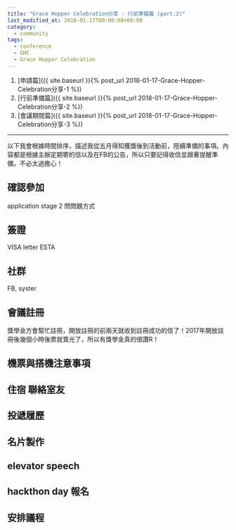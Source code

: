 ```yaml
---
title: "Grace Hopper Celebration分享 - 行前準備篇 (part.2)"
last_modified_at: 2018-01-17T00:00:00+08:00
category: 
  - community
tags: 
  - conference
  - GHC
  - Grace Hopper Celebration
---
```


1. [申請篇]({{ site.baseurl }}{% post_url 2018-01-17-Grace-Hopper-Celebration分享-1 %})
2. [行前準備篇]({{ site.baseurl }}{% post_url 2018-01-17-Grace-Hopper-Celebration分享-2 %})
3. [會議期間篇]({{ site.baseurl }}{% post_url 2018-01-17-Grace-Hopper-Celebration分享-3 %})

---

以下我會根據時間排序，描述我從五月得知獲獎後到活動前，陸續準備的事項。內容都是根據主辦定期寄的信以及在FB的公告，所以只要記得收信並跟著提醒準備，不必太過擔心！

## 確認參加

application stage 2
問問題方式

## 簽證

VISA letter
ESTA

## 社群

FB, syster


## 會議註冊

獎學金方會幫忙註冊，開放註冊的前兩天就收到註冊成功的信了！2017年開放註冊後幾個小時後票就賣光了，所以有獎學金真的很讚R！

## 機票與搭機注意事項

## 住宿 聯絡室友

## 投遞履歷

## 名片製作

## elevator speech

## hackthon day 報名

## 安排議程
